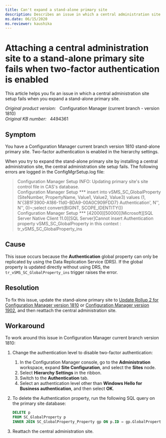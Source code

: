 ```yaml
---
title: Can't expand a stand-alone primary site
description: Describes an issue in which a central administration site setup fails when you expand a stand-alone primary site. This issue occurs when the two-factor authentication is enabled in hierarchy settings.
ms.date: 06/15/2020
ms.reviewer: kaushika
---
```

# Attaching a central administration site to a stand-alone primary site fails when two-factor authentication is enabled

This article helps you fix an issue in which a central administration site setup fails when you expand a stand-alone primary site.

_Original product version:_ &nbsp; Configuration Manager (current branch - version 1810)  
_Original KB number:_ &nbsp; 4494361

## Symptom

You have a Configuration Manager current branch version 1810 stand-alone primary site. Two-factor authentication is enabled in the hierarchy settings.

When you try to expand the stand-alone primary site by installing a central administration site, the central administration site setup fails. The following errors are logged in the ConfigMgrSetup.log file:

> Configuration Manager Setup    INFO: Updating primary site's site control file in CAS's database.  
> Configuration Manager Setup    \*** insert into vSMS_SC_GlobalProperty (SiteNumber, PropertyName, Value1, Value2, Value3) values (1, N'{3B1F3900-A186-11d0-BDA9-00A0C909FDD7} Authentication', N'', N'', 0)~;select convert(BIGINT, SCOPE_IDENTITY())  
> Configuration Manager Setup    *** [42000][50000][Microsoft][SQL Server Native Client 11.0][SQL Server]Cannot insert Authentication property vSMS_SC_GlobalProperty in this context : tr_vSMS_SC_GlobalProperty_ins

## Cause

This issue occurs because the **Authentication** global property can only be replicated by using the Data Replication Service (DRS). If the global property is updated directly without using DRS, the `tr_vSMS_SC_GlobalProperty_ins` trigger raises the error.

## Resolution

To fix this issue, update the stand-alone primary site to [Update Rollup 2 for Configuration Manager version 1810](https://support.microsoft.com/help/4488598) or [Configuration Manager version 1902](/mem/configmgr/core/plan-design/changes/whats-new-in-version-1902), and then reattach the central administration site.

## Workaround

To work around this issue in Configuration Manager current branch version 1810:

1. Change the authentication level to disable two-factor authentication:

   1. In the Configuration Manager console, go to the **Administration** workspace, expand **Site Configuration**, and select the **Sites** node.
   2. Select **Hierarchy Settings** in the ribbon.
   3. Switch to the **Authentication** tab.
   4. Select an authentication level other than **Windows Hello for Business authentication**, and then select **OK**.

1. To delete the Authentication property, run the following SQL query on the primary site database:

    ```sql
    DELETE p
    FROM SC_GlobalProperty p
    INNER JOIN SC_GlobalProperty_Property gp ON p.ID = gp.GlobalPropertyID AND gp.Name=N'{3B1F3900-A186-11d0-BDA9-00A0C909FDD7} Authentication'
    ```

1. Reattach the central administration site.
